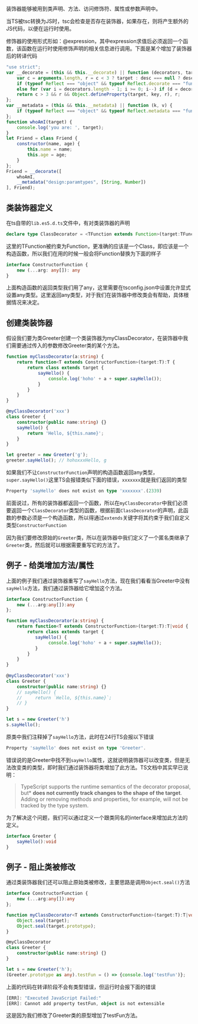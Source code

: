 装饰器能够被用到类声明、方法、访问修饰符、属性或参数声明中。

当TS被tsc转换为JS时，tsc会检查是否存在装饰器，如果存在，则将产生额外的JS代码，以便在运行时使用。

修饰器的使用形式形如：@expression，其中expression求值后必须返回一个函数，该函数在运行时使用修饰声明的相关信息进行调用。下面是某个增加了装饰器后的转译代码

```javascript
"use strict";
var __decorate = (this && this.__decorate) || function (decorators, target, key, desc) {
    var c = arguments.length, r = c < 3 ? target : desc === null ? desc = Object.getOwnPropertyDescriptor(target, key) : desc, d;
    if (typeof Reflect === "object" && typeof Reflect.decorate === "function") r = Reflect.decorate(decorators, target, key, desc);
    else for (var i = decorators.length - 1; i >= 0; i--) if (d = decorators[i]) r = (c < 3 ? d(r) : c > 3 ? d(target, key, r) : d(target, key)) || r;
    return c > 3 && r && Object.defineProperty(target, key, r), r;
};
var __metadata = (this && this.__metadata) || function (k, v) {
    if (typeof Reflect === "object" && typeof Reflect.metadata === "function") return Reflect.metadata(k, v);
};
function whoAmI(target) {
    console.log('you are: ', target);
}
let Friend = class Friend {
    constructor(name, age) {
        this.name = name;
        this.age = age;
    }
};
Friend = __decorate([
    whoAmI,
    __metadata("design:paramtypes", [String, Number])
], Friend);
```

## 类装饰器定义

在ts自带的`lib.es5.d.ts`文件中，有对类装饰器的声明

```typescript
declare type ClassDecorator = <TFunction extends Function>(target:TFunction) => TFunction | void;
```

这里的TFunction被约束为Function，更准确的应该是一个Class，即应该是一个构造函数，所以我们在用的时候一般会将Function替换为下面的样子

```typescript
interface ConstructorFunction {
    new (...arg: any[]): any
}
```

上面构造函数的返回类型我们用了any，这里需要在tsconfig.json中设置允许显式设置any类型。这里返回any类型，对于我们在装饰器中修改类会有帮助，具体根据情况来决定。

## 创建类装饰器

假设我们要为类Greeter创建一个类装饰器为myClassDecorator，在装饰器中我们需要通过传入的参数修改Greeter类的某个方法。

```typescript
function myClassDecorator(a:string) {
    return function<T extends ConstructorFunction>(target:T):T {
        return class extends target {
            sayHello() {
                console.log('hoho' + a + super.sayHello());
            }
        }
    }
}

@myClassDecorator('xxx')
class Greeter {
    constructor(public name:string) {}
    sayHello() {
        return 'Hello, ${this.name}';
    }
}

let greeter = new Greeter('g');
greeter.sayHello(); // hohoxxxHello, g
```

如果我们不让`ConstructorFunction`声明的构造函数返回any类型，`super.sayHello()`这里TS会报错类似下面的错误，`xxxxxxx`就是我们返回的类型

```typescript
Property 'sayHello' does not exist on type 'xxxxxxx'.(2339)
```

前面说过，所有的装饰器都返回一个函数，所以在`myClassDecorator`中我们必须要返回一个`ClassDecorator`类型的函数，根据前面`ClassDecorator`的声明，此函数的参数必须是一个构造函数，所以得通过`extends`关键字将其约束于我们自定义类型`ConstructorFunction`

因为我们要修改原始的`Greeter`类，所以在装饰器中我们定义了一个匿名类继承了`Greeter`类，然后就可以根据需要重写它的方法了。

## 例子 - 给类增加方法/属性

上面的例子我们通过装饰器重写了`sayHello`方法，现在我们看看当Greeter中没有`sayHello`方法，我们通过装饰器给它增加这个方法。

```typescript
interface ConstructorFunction { 
    new (...arg:any[]):any
};

function myClassDecorator(a:string) {
    return function<T extends ConstructorFunction>(target:T):T|void {
        return class extends target {
           sayHello() {
                console.log('hoho' + a + super.sayHello());
           }
        }
    }
}
    
@myClassDecorator('xxx')
class Greeter {
    constructor(public name:string) {}
    // sayHello() {
    //     return `Hello, ${this.name}`;
    // }
}

let s = new Greeter('h')
s.sayHello();
```

原类中我们注释掉了`sayHello`方法，此时在24行TS会报以下错误

```typescript
Property 'sayHello' does not exist on type 'Greeter'.
```

错误说的是Greeter中找不到`sayHello`属性，这就说明装饰器可以改变类，但是无法改变类的类型，即时我们通过装饰器将类增加了此方法。TS文档中其实早已说明：

>   TypeScript supports the runtime semantics of the decorator proposal, but* **does not currently track changes to the shape of the target**. Adding or removing methods and properties, for example, will not be tracked by the type system.

为了解决这个问题，我们可以通过定义一个跟类同名的interface来增加此方法的定义。

```typescript
interface Greeter {
    sayHello():void
}
```

## 例子 - 阻止类被修改

通过类装饰器我们还可以阻止原始类被修改，主要思路是调用`Object.seal()`方法

```typescript
interface ConstructorFunction { 
    new (...arg:any[]):any
};

function myClassDecorator<T extends ConstructorFunction>(target:T):T|void {
    Object.seal(target);
    Object.seal(target.prototype);
}

@myClassDecorator
class Greeter {
    constructor(public name:string) {}
}

let s = new Greeter('h');
(Greeter.prototype as any).testFun = () => {console.log('testFun')};
```

上面的代码在转译阶段不会有类型错误，但运行时会报下面的错误

```typescript
[ERR]: "Executed JavaScript Failed:" 
[ERR]: Cannot add property testFun, object is not extensible 
```

这是因为我们修改了Greeter类的原型增加了testFun方法。

